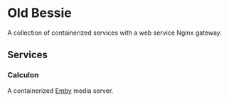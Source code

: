 Old Bessie
==========

A collection of containerized services with a web service Nginx gateway.

## Services

### Calculon

A containerized [Emby](https://emby.media/) media server.